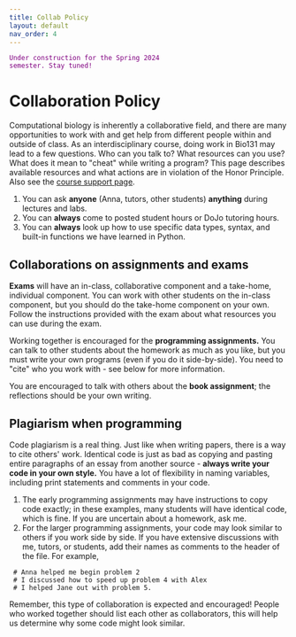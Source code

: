 ```yaml
---
title: Collab Policy
layout: default
nav_order: 4
---
```


<code style="color : purple">Under construction for the Spring 2024 semester. Stay tuned! </code>  

# Collaboration Policy

Computational biology is inherently a collaborative field, and there are many opportunities to work with and get help from different people within and outside of class. As an interdisciplinary course, doing work in Bio131 may lead to a few questions.  Who can you talk to? What resources can you use?  What does it mean to "cheat" while writing a program? This page describes available resources and what actions are in violation of the Honor Principle. Also see the [course support page](support.md).

1. You can ask **anyone** (Anna, tutors, other students) **anything** during lectures and labs.
2. You can **always** come to posted student hours or DoJo tutoring hours.
3. You can **always** look up how to use specific data types, syntax, and built-in functions we have learned in Python.

## Collaborations on assignments and exams

**Exams** will have an in-class, collaborative component and a take-home, individual component. You can work with other students on the in-class component, but you should do the take-home component on your own. Follow the instructions provided with the exam about what resources you can use during the exam.

Working together is encouraged for the **programming assignments.** You can talk to other students about the homework as much as you like, but you must write your own programs (even if you do it side-by-side). You need to "cite" who you work with - see below for more information.

You are encouraged to talk with others about the **book assignment**; the reflections should be your own writing.

## Plagiarism when programming

Code plagiarism is a real thing.  Just like when writing papers, there is a way to cite others' work.  Identical code is just as bad as copying and pasting entire paragraphs of an essay from another source - **always write your code in your own style.**  You have a lot of flexibility in naming variables, including print statements and comments in your code.

1. The early programming assignments may have instructions to copy code exactly; in these examples, many students will have identical code, which is fine.  If you are uncertain about a homework, ask me.
2. For the larger programming assignments, your code may look similar to others if you work side by side.  If you have extensive discussions with me, tutors, or students, add their names as comments to the header of the file. For example,

```
 # Anna helped me begin problem 2
 # I discussed how to speed up problem 4 with Alex
 # I helped Jane out with problem 5.
```

Remember, this type of collaboration is expected and encouraged! People who worked together should list each other as collaborators, this will help us determine why some code might look similar.
